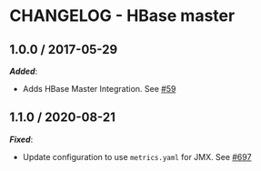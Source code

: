 # CHANGELOG - HBase master

## 1.0.0 / 2017-05-29

***Added***: 

* Adds HBase Master Integration. See [#59][1]


## 1.1.0 / 2020-08-21

***Fixed***: 

* Update configuration to use `metrics.yaml` for JMX. See [#697][2]


<!---  --->
[1]: https://github.com/DataDog/integrations-core/pull/59
[2]: https://github.com/DataDog/integrations-core/pull/697
